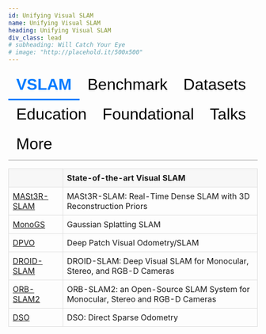 ```yaml
---
id: Unifying Visual SLAM
name: Unifying Visual SLAM
heading: Unifying Visual SLAM
div_class: lead
# subheading: Will Catch Your Eye
# image: "http://placehold.it/500x500"
---
```


<style>
  .tab-buttons {
    display: flex;
    flex-wrap: wrap;
    border-bottom: 2px solid #ccc;
    margin-bottom: 1rem;
  }

  .tab-buttons button {
    background: none;
    border: none;
    border-bottom: 3px solid transparent;
    padding: 10px 16px;
    cursor: pointer;
    font-size: 2rem;
    transition: border-color 0.3s, background-color 0.3s;
  }

  .tab-buttons button:hover {
    background-color: #f0f0f0;
  }

  .tab-buttons button.active {
    border-bottom: 3px solid #007bff;
    font-weight: bold;
    color: #007bff;
  }

  .tab-content {
    display: none;
  }

  .tab-content.active {
    display: block;
  }

  table {
    width: 100%;
    border-collapse: collapse;
    margin-bottom: 1rem;
  }

  th, td {
    padding: 8px;
    border: 1px solid #ddd;
    text-align: left;
  }

  th {
    background-color: #f7f7f7;
  }
</style>

<div>
  <div class="tab-buttons">
    <button class="active" onclick="showTab('tab1', this)">VSLAM</button>
    <button onclick="showTab('tab3', this)">Benchmark</button>
    <button onclick="showTab('tab4', this)">Datasets</button>
    <button onclick="showTab('tab2', this)">Education</button>
    <button onclick="showTab('tab5', this)">Foundational</button>
    <button onclick="showTab('tab6', this)">Talks</button>
    <button onclick="showTab('tab7', this)">More</button>
  </div>

  <div id="tab1" class="tab-content active">
    <table>
      <thead><tr><th></th><th>State-of-the-art Visual SLAM</th></tr></thead>
      <tbody>
        <tr><td><a href="https://edexheim.github.io/mast3r-slam/">MASt3R-SLAM</a></td><td>MASt3R-SLAM: Real-Time Dense SLAM with 3D Reconstruction Priors</td></tr>
        <tr><td><a href="https://rmurai.co.uk/projects/GaussianSplattingSLAM/">MonoGS</a></td><td>Gaussian Splatting SLAM</td></tr>
        <tr><td><a href="https://github.com/princeton-vl/DPVO">DPVO</a></td><td>Deep Patch Visual Odometry/SLAM</td></tr>
        <tr><td><a href="https://github.com/princeton-vl/DROID-SLAM">DROID-SLAM</a></td><td>DROID-SLAM: Deep Visual SLAM for Monocular, Stereo, and RGB-D Cameras</td></tr>
        <tr><td><a href="https://github.com/raulmur/ORB_SLAM2">ORB-SLAM2</a></td><td>ORB-SLAM2: an Open-Source SLAM System for Monocular, Stereo and RGB-D Cameras</td></tr>
        <tr><td><a href="https://github.com/JakobEngel/dso">DSO</a></td><td>DSO: Direct Sparse Odometry</td></tr>
      </tbody>
    </table>
  </div>

  <div id="tab2" class="tab-content">
    <table>
      <thead><tr><th></th><th>Courses / Educational Materials / Tutorials</th></tr></thead>
      <tbody>
        <tr><td><a href="https://github.com/SLAM-Handbook-contributors/slam-handbook-public-release">SLAM Handbook</a></td><td>SLAM Handbook</td></tr>
        <tr><td><a href="https://www.youtube.com/watch?v=U6vr3iNrwRA&list=PLgnQpQtFTOGQrZ4O5QzbIHgl3b1JHimN_">SLAM-Course</a></td><td>SLAM-Course (2013/14; Cyrill Stachniss)</td></tr>
        <tr><td><a href="https://www.youtube.com/watch?v=BuRCJ2fegcc">SLAM - 5 Minutes with Cyrill</a></td><td>SLAM - 5 Minutes with Cyrill</td></tr>
      </tbody>
    </table>
  </div>

  <div id="tab3" class="tab-content">
    <table>
      <thead><tr><th></th><th>Software Frameworks/Libraries</th></tr></thead>
      <tbody>
        <tr><td><a href="https://github.com/alejandrofontan/VSLAM-LAB">VSLAM-LAB</a></td><td>VSLAM-LAB: A Comprehensive Framework for Visual SLAM Baselines and Datasets</td></tr>
        <tr><td><a href="https://github.com/gmberton/VPR-methods-evaluation">VPR-methods</a></td><td>VPR-methods-evaluation</td></tr>
        <tr><td><a href="https://github.com/luigifreda/pyslam">PySLAM</a></td><td>A python implementation of a Visual SLAM pipeline that supports monocular, stereo and RGBD cameras.</td></tr>
        <tr><td><a href="https://github.com/luigifreda/slamplay">slamplay</a></td><td>A collection of powerful tools to start playing and experimenting with SLAM in C++.</td></tr>
      </tbody>
    </table>
  </div>

  <div id="tab4" class="tab-content">
    <table>
      <thead><tr><th></th><th>Datasets</th></tr></thead>
      <tbody>
        <tr><td><a href="https://zuriich.github.io/CroCoDL/">CroCoDL</a></td><td>Augmented reality visual localization benchmark with data from legged robots, and evaluating human-robot, cross-device mapping and localization.</td></tr>
      </tbody>
    </table>
  </div>

  <div id="tab5" class="tab-content">
    <table>
      <thead><tr><th></th><th>Foundational Papers</th></tr></thead>
      <tbody>
        <tr><td><a href="https://www.robots.ox.ac.uk/~gk/publications/KleinMurray2007ISMAR.pdf">PTAM</a></td><td>Parallel Tracking and Mapping for Small AR Workspace</td></tr>
        <tr><td><a href="https://ieeexplore.ieee.org/stamp/stamp.jsp?arnumber=4160954">MonoSLAM</a></td><td>MonoSLAM: Real-Time Single Camera SLAM</td></tr>
      </tbody>
    </table>
  </div>

  <div id="tab6" class="tab-content">
    <table>
      <thead><tr><th></th><th>Talks</th></tr></thead>
      <tbody>
        <tr><td><a href="https://www.youtube.com/watch?v=s9yc9-d-Vc8">Talk</a></td><td>Daniel Cremers | Deep and Direct Visual SLAM | Tartan SLAM Series</td></tr>
        <tr><td><a href="https://www.youtube.com/watch?v=PQFfJnmK26A">Talk</a></td><td>From SLAM to Spatial AI - Andrew Davison Robotics Today</td></tr>
        <tr><td><a href="https://www.youtube.com/watch?v=svzQgfkrxZc">Talk</a></td><td>Graph-based representations for Spatial-AI | Andrew Davison | Tartan SLAM Series</td></tr>
      </tbody>
    </table>
  </div>

  <div id="tab7" class="tab-content">
    <table>
      <thead><tr><th></th><th>Talks</th></tr></thead>
      <tbody>
        <tr><td><a href="https://github.com/youngguncho/awesome-slam-datasets">Link</a></td><td>awesome-slam-datasets</td></tr>
      </tbody>
    </table>
  </div>
  
</div>

<script>
  function showTab(tabId, button) {
    document.querySelectorAll('.tab-content').forEach(el => el.classList.remove('active'));
    document.getElementById(tabId).classList.add('active');
    document.querySelectorAll('.tab-buttons button').forEach(btn => btn.classList.remove('active'));
    button.classList.add('active');
  }
</script>
